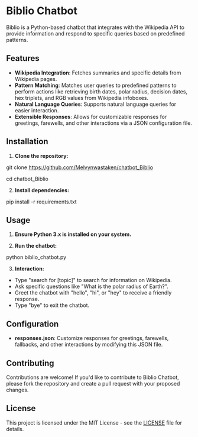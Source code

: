 # Biblio Chatbot

Biblio is a Python-based chatbot that integrates with the Wikipedia API to provide information and respond to specific queries based on predefined patterns.

## Features

- **Wikipedia Integration**: Fetches summaries and specific details from Wikipedia pages.
- **Pattern Matching**: Matches user queries to predefined patterns to perform actions like retrieving birth dates, polar radius, decision dates, hex triplets, and RGB values from Wikipedia infoboxes.
- **Natural Language Queries**: Supports natural language queries for easier interaction.
- **Extensible Responses**: Allows for customizable responses for greetings, farewells, and other interactions via a JSON configuration file.

## Installation

1. **Clone the repository:**

git clone https://github.com/Melvynwastaken/chatbot_Biblio

cd chatbot_Biblio

2. **Install dependencies:**

pip install -r requirements.txt

## Usage

1. **Ensure Python 3.x is installed on your system.**

2. **Run the chatbot:**

python biblio_chatbot.py

3. **Interaction:**
- Type "search for [topic]" to search for information on Wikipedia.
- Ask specific questions like "What is the polar radius of Earth?".
- Greet the chatbot with "hello", "hi", or "hey" to receive a friendly response.
- Type "bye" to exit the chatbot.

## Configuration

- **responses.json**: Customize responses for greetings, farewells, fallbacks, and other interactions by modifying this JSON file.

## Contributing

Contributions are welcome! If you'd like to contribute to Biblio Chatbot, please fork the repository and create a pull request with your proposed changes.

## License

This project is licensed under the MIT License - see the [LICENSE](https://github.com/Melvynwastaken/chatbot_Biblio/blob/main/LICENSE) file for details.
